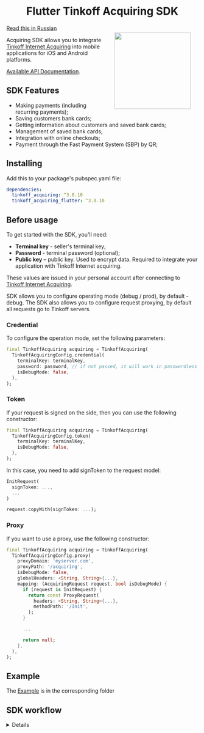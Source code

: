 <h1 align="center">Flutter Tinkoff Acquiring SDK</h1>

<a href="https://madbrains.ru/"><img src="https://firebasestorage.googleapis.com/v0/b/mad-brains-web.appspot.com/o/logo.png?alt=media" width="200" align="right" style="margin: 20px;"/></a>

[Read this in Russian][readme_ru]

Acquiring SDK allows you to integrate [Tinkoff Internet Acquiring][acquiring] into mobile applications for iOS and Android platforms.

[Available API Documentation][documentation].

## SDK Features

- Making payments (including recurring payments);
- Saving customers bank cards;
- Getting information about customers and saved bank cards;
- Management of saved bank cards;
- Integration with online checkouts;
- Payment through the Fast Payment System (SBP) by QR;

## Installing
Add this to your package's pubspec.yaml file:
```yaml
dependencies:
  tinkoff_acquiring: ^3.0.10
  tinkoff_acquiring_flutter: ^3.0.10
```

## Before usage

To get started with the SDK, you'll need:
* **Terminal key** - seller's terminal key; 
* **Password** - terminal password (optional);
* **Public key** – public key. Used to encrypt data. Required to integrate your application with Tinkoff Internet acquiring.

These values are issued in your personal account after connecting to [Tinkoff Internet Acquiring][acquiring].

SDK allows you to configure operating mode (debug / prod), by default - debug.
The SDK also allows you to configure request proxying, by default all requests go to Tinkoff servers.

### Credential

To configure the operation mode, set the following parameters:
```dart
final TinkoffAcquiring acquiring = TinkoffAcquiring(
  TinkoffAcquiringConfig.credential(
    terminalKey: terminalKey,
    password: password, // if not passed, it will work in passwordless mode
    isDebugMode: false,
  ),
);
```

### Token

If your request is signed on the side, then you can use the following constructor:
```dart
final TinkoffAcquiring acquiring = TinkoffAcquiring(
  TinkoffAcquiringConfig.token(
    terminalKey: terminalKey,
    isDebugMode: false,
  ),
);
```

In this case, you need to add signToken to the request model:
```dart
InitRequest(
  signToken: ...,
  ...
)

request.copyWith(signToken: ...);
```

### Proxy

If you want to use a proxy, use the following constructor:
```dart
final TinkoffAcquiring acquiring = TinkoffAcquiring(
  TinkoffAcquiringConfig.proxy(
    proxyDomain: 'myserver.com',
    proxyPath: '/acquiring',
    isDebugMode: false,
    globalHeaders: <String, String>{...},
    mapping: (AcquiringRequest request, bool isDebugMode) {
      if (request is InitRequest) {
        return const ProxyRequest(
          headers: <String, String>{...},
          methodPath: '/Init',
        );
      }

      ...

      return null;
    },
  ),
);
```

## Example

The [Example][example] is in the corresponding folder

## SDK workflow
<details><img src="https://acdn.tinkoff.ru/static/pages/files/d3cd0230-03a1-47e6-bacf-dfdf9c8c1bea.png"/></details>

[documentation]: https://www.tinkoff.ru/kassa/develop/api/payments/
[acquiring]: https://www.tinkoff.ru/business/internet-acquiring/
[example]: https://github.com/MadBrains/Tinkoff-Acquiring-SDK-Flutter/tree/main/example
[readme_ru]: https://github.com/MadBrains/Tinkoff-Acquiring-SDK-Flutter/blob/main/packages/tinkoff_acquiring/README.ru.md